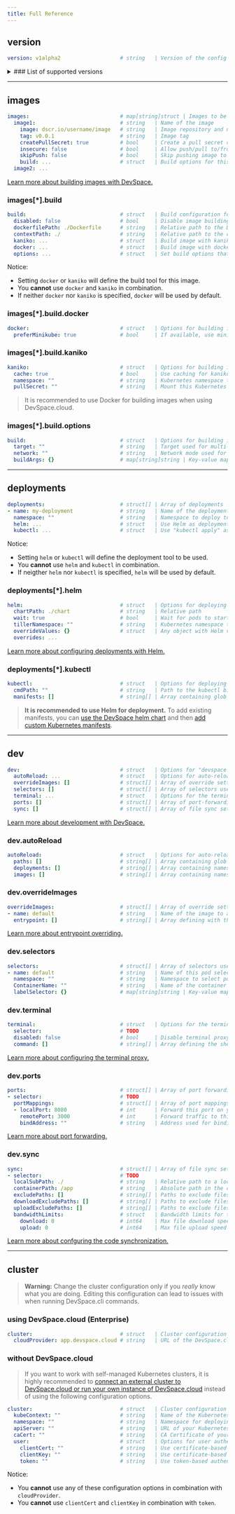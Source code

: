 ```yaml
---
title: Full Reference
---
```


## version
```yaml
version: v1alpha2                   # string   | Version of the config
```

<details>
<summary>
### List of supported versions
</summary>
- v1alpha2 ***latest***
- v1alpha1
</details>

---
## images
```yaml
images:                             # map[string]struct | Images to be built and pushed
  image1:                           # string   | Name of the image
    image: dscr.io/username/image   # string   | Image repository and name 
    tag: v0.0.1                     # string   | Image tag
    createPullSecret: true          # bool     | Create a pull secret containing your Docker credentials (Default: true)
    insecure: false                 # bool     | Allow push/pull to/from insecure registries (Default: false)
    skipPush: false                 # bool     | Skip pushing image to registry, recommended for minikube (Default: false)
    build: ...                      # struct   | Build options for this image
  image2: ...
```
[Learn more about building images with DevSpace.](../images/workflow)

### images[*].build
```yaml
build:                              # struct   | Build configuration for an image
  disabled: false                   # bool     | Disable image building (Default: false)
  dockerfilePath: ./Dockerfile      # string   | Relative path to the Dockerfile used for building (Default: ./Dockerfile)
  contextPath: ./                   # string   | Relative path to the context used for building (Default: ./)
  kaniko: ...                       # struct   | Build image with kaniko and set options for kaniko
  docker: ...                       # struct   | Build image with docker and set options for docker
  options: ...                      # struct   | Set build options that are independent of of the build tool used
```
Notice:
- Setting `docker` or `kaniko` will define the build tool for this image.
- You **cannot** use `docker` and `kaniko` in combination. 
- If neither `docker` nor `kaniko` is specified, `docker` will be used by default.

### images[*].build.docker
```yaml
docker:                             # struct   | Options for building images with Docker
  preferMinikube: true              # bool     | If available, use minikube's in-built docker daemon instaed of local docker daemon (default: true)
```

### images[*].build.kaniko
```yaml
kaniko:                             # struct   | Options for building images with kaniko
  cache: true                       # bool     | Use caching for kaniko build process
  namespace: ""                     # string   | Kubernetes namespace to run kaniko build pod in (Default: "" = deployment namespace)
  pullSecret: ""                    # string   | Mount this Kubernetes secret instead of creating one to authenticate to the registry (default: "")
```
> It is recommended to use Docker for building images when using DevSpace.cloud.

### images[*].build.options
```yaml
build:                              # struct   | Options for building images
  target: ""                        # string   | Target used for multi-stage builds
  network: ""                       # string   | Network mode used for building the image
  buildArgs: {}                     # map[string]string | Key-value map specifying build arguments that will be passed to the build tool (e.g. docker)
```


---
## deployments
```yaml
deployments:                        # struct[] | Array of deployments
- name: my-deployment               # string   | Name of the deployment
  namespace: ""                     # string   | Namespace to deploy to (Default: "" = namespace of the active Space)
  helm: ...                         # struct   | Use Helm as deployment tool and set options for Helm
  kubectl: ...                      # struct   | Use "kubectl apply" as deployment tool and set options for kubectl
```
Notice:
- Setting `helm` or `kubectl` will define the deployment tool to be used.
- You **cannot** use `helm` and `kubectl` in combination. 
- If neigther `helm` nor `kubectl` is specified, `helm` will be used by default.

### deployments[*].helm
```yaml
helm:                               # struct   | Options for deploying with Helm
  chartPath: ./chart                # string   | Relative path 
  wait: true                        # bool     | Wait for pods to start after deployment (Default: true)
  tillerNamespace: ""               # string   | Kubernetes namespace to run Tiller in (Default: "" = same a deployment namespace)
  overrideValues: {}                # struct   | Any object with Helm values to override values.yaml during deployment
  overrides: ...
```
[Learn more about configuring deployments with Helm.](../deployment/charts)

### deployments[*].kubectl
```yaml
kubectl:                            # struct   | Options for deploying with "kubectl apply"
  cmdPath: ""                       # string   | Path to the kubectl binary (Default: "" = detect automatically)
  manifests: []                     # string[] | Array containing glob patterns for the Kubernetes manifests to deploy using "kubectl apply" (e.g. kube/* or manifests/service.yaml)
```
> **It is recommended to use Helm for deployment.** To add existing manifests, you can 
[use the DevSpace helm chart](../charts/devspace-chart) and then
[add custom Kubernetes manifests](../charts/custom-manifests).


---
## dev
```yaml
dev:                                # struct   | Options for "devspace dev"
  autoReload: ...                   # struct   | Options for auto-reloading (i.e. re-deploying deployments and re-building images)
  overrideImages: []                # struct[] | Array of override settings for image building
  selectors: []                     # struct[] | Array of selectors used to select Kubernetes pods (used within terminal, ports and sync)
  terminal: ...                     # struct   | Options for the terminal proxy
  ports: []                         # struct[] | Array of port-forwarding settings for selected pods
  sync: []                          # struct[] | Array of file sync settings for selected pods
```
[Learn more about development with DevSpace.](../development/workflow)

### dev.autoReload
```yaml
autoReload:                         # struct   | Options for auto-reloading (i.e. re-deploying deployments and re-building images)
  paths: []                         # string[] | Array containing glob patterns of files that are watched for auto-reloading (i.e. reload when a file matching any of the patterns changes)
  deployments: []                   # string[] | Array containing names of deployments to watch for auto-reloading (i.e. reload when kubectl manifests or files within the Helm chart change)
  images: []                        # string[] | Array containing names of images to watch for auto-reloading (i.e. reload when the Dockerfile changes)
```

### dev.overrideImages
```yaml
overrideImages:                     # struct[] | Array of override settings for image building
- name: default                     # string   | Name of the image to apply this override rule to
  entrypoint: []                    # string[] | Array defining with the entrypoint that should be used instead of the entrypoint defined in the Dockerfile
```
[Learn more about entrypoint overriding.](../development/entrypoint-overrides)

### dev.selectors
```yaml
selectors:                          # struct[] | Array of selectors used to select Kubernetes pods (used within terminal, ports and sync)
- name: default                     # string   | Name of this pod selector (used to reference this selector within terminal, ports and sync)
  namespace: ""                     # string   | Namespace to select pods in (Default: "" = namespace of the active Space)
  ContainerName: ""                 # string   | Name of the container within the selected pod (Default: "" = first container in the pod)
  labelSelector: {}                 # map[string]string | Key-value map of Kubernetes labels used to select pods
```

### dev.terminal
```yaml
terminal:                           # struct   | Options for the terminal proxy
  selector:                         # TODO
  disabled: false                   # bool     | Disable terminal proxy / only start port-forwarding and code sync if defined (Default: false)
  command: []                       # string[] | Array defining the shell command to start the terminal with (Default: ["sh", "-c", "command -v bash >/dev/null 2>&1 && exec bash || exec sh"])
```
[Learn more about configuring the terminal proxy.](../development/terminal)

### dev.ports
```yaml
ports:                              # struct[] | Array of port forwarding settings for selected pods
- selector:                         # TODO
  portMappings:                     # struct[] | Array of port mappings
  - localPort: 8080                 # int      | Forward this port on your local computer
    remotePort: 3000                # int      | Forward traffic to this port of the pod selected by "selector" (TODO)
    bindAddress: ""                 # string   | Address used for binding / use 0.0.0.0 to bind on all interfaces (Default: "localhost" = 127.0.0.1)
```
[Learn more about port forwarding.](../development/port-forwarding)

### dev.sync
```yaml
sync:                               # struct[] | Array of file sync settings for selected pods
- selector:                         # TODO
  localSubPath: ./                  # string   | Relative path to a local folder that should be synchronized (Default: "./" = entire project)
  containerPath: /app               # string   | Absolute path in the container that should be synchronized with localSubPath
  excludePaths: []                  # string[] | Paths to exclude files/folders from sync in .gitignore syntax
  downloadExcludePaths: []          # string[] | Paths to exclude files/folders from download in .gitignore syntax
  uploadExcludePaths: []            # string[] | Paths to exclude files/folders from upload in .gitignore syntax
  bandwidthLimits:                  # struct   | Bandwidth limits for the synchronization algorithm
    download: 0                     # int64    | Max file download speed in kilobytes / second (e.g. 100 means 100 KB/s)
    upload: 0                       # int64    | Max file upload speed in kilobytes / second (e.g. 100 means 100 KB/s)
```
[Learn more about confguring the code synchronization.](../development/synchronization)


---
## cluster
> **Warning:** Change the cluster configuration only if you *really* know what you are doing. Editing this configuration can lead to issues with when running DevSpace.cli commands.

### using DevSpace.cloud (Enterprise)
```yaml
cluster:                            # struct   | Cluster configuration
  cloudProvider: app.devspace.cloud # string   | URL of the DevSpace.cloud instance your DevSpace.cli client is connecting to
```

### without DevSpace.cloud
> If you want to work with self-managed Kubernetes clusters, it is highly recommended to [connect an external cluster to DevSpace.cloud or run your own instance of DevSpace.cloud](../advanced/external-clusters) instead of using the following configuration options.

```yaml
cluster:                            # struct   | Cluster configuration
  kubeContext: ""                   # string   | Name of the Kubernetes context to use (Default: "" = current Kubernetes context used by kubectl)
  namespace: ""                     # string   | Namespace for deploying applications
  apiServer: ""                     # string   | URL of your Kubernetes API server (master)
  caCert: ""                        # string   | CA Certificate of your Kubernetes API server
  user:                             # struct   | Options for user authentication
    clientCert: ""                  # string   | Use certificate-based authentication using this client certificate
    clientKey: ""                   # string   | Use certificate-based authentication using this client key
    token: ""                       # string   | Use token-based authentication using this token
```
Notice:
- You **cannot** use any of these configuration options in combination with `cloudProvider`.
- You **cannot** use `clientCert` and `clientKey` in combination with `token`.
